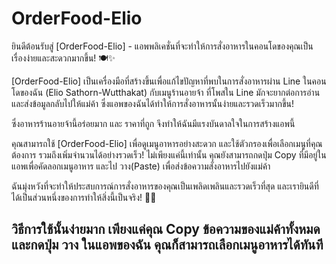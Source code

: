 # OrderFood-Elio
ยินดีต้อนรับสู่ [OrderFood-Elio] - แอพพลิเคชั่นที่จะทำให้การสั่งอาหารในคอนโดของคุณเป็นเรื่องง่ายและสะดวกมากขึ้น! 🍽️✨

[OrderFood-Elio] เป็นเครื่องมือที่สร้างขึ้นเพื่อแก้ไขปัญหาที่พบในการสั่งอาหารผ่าน Line ในคอนโดของฉัน (Elio Sathorn-Wutthakat) 
กับเมนูร้านอายจ้า ที่โพสใน Line มักจะยากต่อการอ่านและส่งข้อมูลกลับไปให้แม่ค้า ซึ่งแอพของฉันได้ทำให้การสั่งอาหารนั้นง่ายและรวดเร็วมากขึ้น!

ซึ่งอาหารร้านอายจ้านี้อร่อยมาก และ ราคาที่ถูก จึงทำให้ฉันมีแรงบันดาลใจในการสร้างแอพนี้ 

คุณสามารถใช้ [OrderFood-Elio] เพื่อดูเมนูอาหารอย่างสะดวก และใช้ตัวกรองเพื่อเลือกเมนูที่คุณต้องการ รวมถึงเพิ่มจำนวนได้อย่างรวดเร็ว! ไม่เพียงแค่นี้เท่านั้น คุณยังสามารถกดปุ่ม Copy ที่มีอยู่ในแอพเพื่อคัดลอกเมนูอาหาร และไป วาง(Paste) เพื่อส่งข้อความสั่งอาหารไปยังแม่ค้า

ฉันมุ่งหวังที่จะทำให้ประสบการณ์การสั่งอาหารของคุณเป็นเพลิดเพลินและรวดเร็วที่สุด และเรายินดีที่ได้เป็นส่วนหนึ่งของการทำให้สิ่งนี้เป็นจริง! 🚀🍲

## วิธีการใช้นั้นง่ายมาก เพียงแค่คุณ Copy ข้อความของแม่ค้าทั้งหมด และกดปุ่ม วาง ในแอพของฉัน คุณก็สามารถเลือกเมนูอาหารได้ทันที ##

